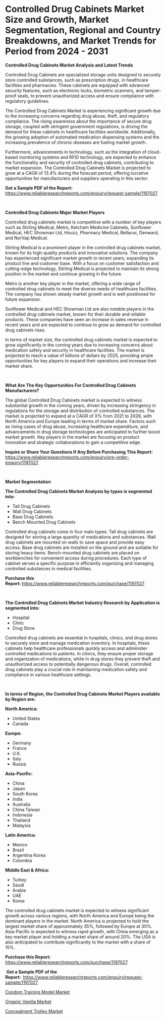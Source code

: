 <p><h1>Controlled Drug Cabinets Market Size and Growth, Market Segmentation, Regional and Country Breakdowns, and Market Trends for Period from 2024 -  2031</h1></p><p><strong>Controlled Drug Cabinets Market Analysis and Latest Trends</strong></p>
<p><p>Controlled Drug Cabinets are specialized storage units designed to securely store controlled substances, such as prescription drugs, in healthcare facilities and pharmacies. These cabinets are equipped with advanced security features, such as electronic locks, biometric scanners, and tamper-proof seals, to prevent unauthorized access and ensure compliance with regulatory guidelines.</p><p>The Controlled Drug Cabinets Market is experiencing significant growth due to the increasing concerns regarding drug abuse, theft, and regulatory compliance. The rising awareness about the importance of secure drug storage, coupled with stringent government regulations, is driving the demand for these cabinets in healthcare facilities worldwide. Additionally, the growing adoption of automated medication dispensing systems and the increasing prevalence of chronic diseases are fueling market growth.</p><p>Furthermore, advancements in technology, such as the integration of cloud-based monitoring systems and RFID technology, are expected to enhance the functionality and security of controlled drug cabinets, contributing to market expansion. The Controlled Drug Cabinets Market is projected to grow at a CAGR of 13.4% during the forecast period, offering lucrative opportunities for manufacturers and suppliers operating in this sector.</p></p>
<p><strong>Get a Sample PDF of the Report:&nbsp;</strong> <a href="https://www.reliableresearchreports.com/enquiry/request-sample/1197027">https://www.reliableresearchreports.com/enquiry/request-sample/1197027</a></p>
<p>&nbsp;</p>
<p><strong>Controlled Drug Cabinets Major Market Players</strong></p>
<p><p>Controlled drug cabinets market is competitive with a number of key players such as Stirling Medical, Metro, Ketcham Medicine Cabinets, Sunflower Medical, HEC Showman Ltd, Houzz, Pharmacy Medical, Bellacor, Denward, and NorVap Medical. </p><p>Stirling Medical is a prominent player in the controlled drug cabinets market, known for its high-quality products and innovative solutions. The company has experienced significant market growth in recent years, expanding its product line and customer base. With a focus on customer satisfaction and cutting-edge technology, Stirling Medical is projected to maintain its strong position in the market and continue growing in the future. </p><p>Metro is another key player in the market, offering a wide range of controlled drug cabinets to meet the diverse needs of healthcare facilities. The company has shown steady market growth and is well-positioned for future expansion. </p><p>Sunflower Medical and HEC Showman Ltd are also notable players in the controlled drug cabinets market, known for their durable and reliable products. These companies have seen an increase in sales revenue in recent years and are expected to continue to grow as demand for controlled drug cabinets rises.</p><p>In terms of market size, the controlled drug cabinets market is expected to grow significantly in the coming years due to increasing concerns about medication safety and security in healthcare facilities. The market is projected to reach a value of billions of dollars by 2025, providing ample opportunities for key players to expand their operations and increase their market share.</p></p>
<p>&nbsp;</p>
<p><strong>What Are The Key Opportunities For Controlled Drug Cabinets Manufacturers?</strong></p>
<p><p>The global Controlled Drug Cabinets market is expected to witness substantial growth in the coming years, driven by increasing stringency in regulations for the storage and distribution of controlled substances. The market is projected to expand at a CAGR of X% from 2021 to 2028, with North America and Europe leading in terms of market share. Factors such as rising cases of drug abuse, increasing healthcare expenditure, and advancements in drug storage technologies are anticipated to further boost market growth. Key players in the market are focusing on product innovation and strategic collaborations to gain a competitive edge.</p></p>
<p><strong>Inquire or Share Your Questions If Any Before Purchasing This Report:</strong> <a href="https://www.reliableresearchreports.com/enquiry/pre-order-enquiry/1197027">https://www.reliableresearchreports.com/enquiry/pre-order-enquiry/1197027</a></p>
<p>&nbsp;</p>
<p><strong>Market Segmentation</strong></p>
<p><strong>The Controlled Drug Cabinets Market Analysis by types is segmented into:</strong></p>
<p><ul><li>Tall Drug Cabinets</li><li>Wall Drug Cabinets</li><li>Base Drug Cabinets</li><li>Bench Mounted Drug Cabinets</li></ul></p>
<p><p>Controlled drug cabinets come in four main types: Tall drug cabinets are designed for storing a large quantity of medications and substances. Wall drug cabinets are mounted on walls to save space and provide easy access. Base drug cabinets are installed on the ground and are suitable for storing heavy items. Bench-mounted drug cabinets are placed on workbenches for convenient access during procedures. Each type of cabinet serves a specific purpose in efficiently organizing and managing controlled substances in medical facilities.</p></p>
<p><strong>Purchase this Report:&nbsp;</strong><a href="https://www.reliableresearchreports.com/purchase/1197027">https://www.reliableresearchreports.com/purchase/1197027</a></p>
<p>&nbsp;</p>
<p><strong>The Controlled Drug Cabinets Market Industry Research by Application is segmented into:</strong></p>
<p><ul><li>Hospital</li><li>Clinic</li><li>Drug Store</li></ul></p>
<p><p>Controlled drug cabinets are essential in hospitals, clinics, and drug stores to securely store and manage medication inventory. In hospitals, these cabinets help healthcare professionals quickly access and administer controlled medications to patients. In clinics, they ensure proper storage and organization of medications, while in drug stores they prevent theft and unauthorized access to potentially dangerous drugs. Overall, controlled drug cabinets play a crucial role in maintaining medication safety and compliance in various healthcare settings.</p></p>
<p>&nbsp;</p>
<p><strong>In terms of Region, the Controlled Drug Cabinets Market Players available by Region are:</strong></p>
<p>
    <p> <strong> North America: </strong>
        <ul>
            <li>United States</li>
            <li>Canada</li>
        </ul>
        </p> 
    <p> <strong> Europe: </strong>
        <ul>
            <li>Germany</li>
            <li>France</li>
            <li>U.K.</li>
            <li>Italy</li>
            <li>Russia</li>
        </ul>
        </p> 
    <p> <strong> Asia-Pacific: </strong>
        <ul>
            <li>China</li>
            <li>Japan</li>
            <li>South Korea</li>
            <li>India</li>
            <li>Australia</li>
            <li>China Taiwan</li>
            <li>Indonesia</li>
            <li>Thailand</li>
            <li>Malaysia</li>
        </ul>
        </p> 
    <p> <strong> Latin America: </strong>
        <ul>
            <li>Mexico</li>
            <li>Brazil</li>
            <li>Argentina Korea</li>
            <li>Colombia</li>
        </ul>
        </p> 
    <p> <strong> Middle East & Africa: </strong>
        <ul>
            <li>Turkey</li>
            <li>Saudi</li>
            <li>Arabia</li>
            <li>UAE</li>
            <li>Korea</li>
        </ul>
    </p>
    </p>
<p><p>The controlled drug cabinets market is expected to witness significant growth across various regions, with North America and Europe being the dominant players in the market. North America is projected to hold the largest market share of approximately 35%, followed by Europe at 30%. Asia-Pacific is expected to witness rapid growth, with China emerging as a key market player and holding a market share of around 20%. The USA is also anticipated to contribute significantly to the market with a share of 15%.</p></p>
<p><strong>Purchase this Report: </strong><a href="https://www.reliableresearchreports.com/purchase/1197027">https://www.reliableresearchreports.com/purchase/1197027</a></p>
<p>&nbsp;<strong>Get a Sample PDF of the Report:&nbsp;&nbsp;</strong><a href="https://www.reliableresearchreports.com/enquiry/request-sample/1197027">https://www.reliableresearchreports.com/enquiry/request-sample/1197027</a></p>
<p><strong></strong></p>
<p><p><a href="https://github.com/nathandecarvalho/Market-Research-Report-List-2/blob/main/condom-training-model-market.md">Condom Training Model Market</a></p><p><a href="https://cautious-neon-760.notion.site/Organic-Vanilla-Market-Growth-Market-Trends-COVID-19-Impact-and-Forecasts-for-period-from-2024--735a388b3ed84c67be12e184e7ca763f">Organic Vanilla Market</a></p><p><a href="https://github.com/julyju69/Market-Research-Report-List-2/blob/main/concealment-trolley-market.md">Concealment Trolley Market</a></p></p>